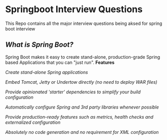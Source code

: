 # Springboot Interview Questions
This Repo contains all the major interview questions being aksed for spring boot interview

## *What is Spring Boot?*

Spring Boot makes it easy to create stand-alone, production-grade Spring based Applications that you can "just run".
**Features**

 *Create stand-alone Spring applications*
 
 *Embed Tomcat, Jetty or Undertow directly (no need to deploy WAR files)*
 
 *Provide opinionated 'starter' dependencies to simplify your build configuration*
 
 *Automatically configure Spring and 3rd party libraries whenever possible*
 
 *Provide production-ready features such as metrics, health checks and externalized configuration*
 
 *Absolutely no code generation and no requirement for XML configuration*
 
